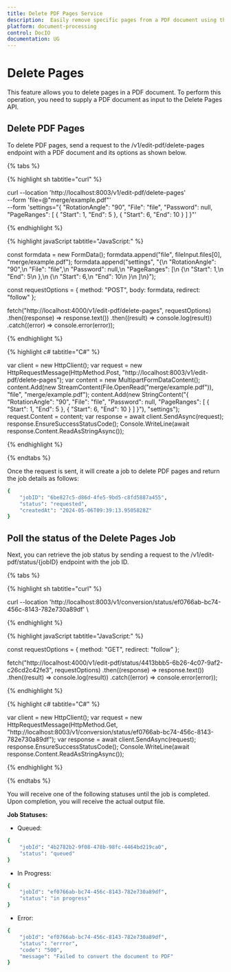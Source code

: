 ```yaml
---
title: Delete PDF Pages Service
description:  Easily remove specific pages from a PDF document using the Delete Pages API. Provide the PDF file and page deletion options to the delete-pages endpoint for precise page management.
platform: document-processing
control: DocIO
documentation: UG
---
```

# Delete Pages

This feature allows you to delete pages in a PDF document. To perform this operation, you need to supply a PDF document as input to the Delete Pages API.

## Delete PDF Pages

To delete PDF pages, send a request to the /v1/edit-pdf/delete-pages endpoint with a PDF document and its options as shown below.

{% tabs %}

{% highlight sh tabtitle="curl" %}

curl --location 'http://localhost:8003/v1/edit-pdf/delete-pages' \
--form 'file=@"merge/example.pdf"' \
--form 'settings="{
  \"RotationAngle\": \"90\",
  \"File\": \"file\",
  \"Password\": null,
  \"PageRanges\": [
    {
      \"Start\": 1,
      \"End\": 5
    },
    {
      \"Start\": 6,
      \"End\": 10
    }
  ]
}"'

{% endhighlight %}

{% highlight javaScript tabtitle="JavaScript:" %}

const formdata = new FormData();
formdata.append("file", fileInput.files[0], "merge/example.pdf");
formdata.append("settings", "{\n  \"RotationAngle\": \"90\",\n  \"File\": \"file\",\n  \"Password\": null,\n  \"PageRanges\": [\n    {\n      \"Start\": 1,\n      \"End\": 5\n    },\n    {\n      \"Start\": 6,\n      \"End\": 10\n    }\n  ]\n}");

const requestOptions = {
  method: "POST",
  body: formdata,
  redirect: "follow"
};

fetch("http://localhost:4000/v1/edit-pdf/delete-pages", requestOptions)
  .then((response) => response.text())
  .then((result) => console.log(result))
  .catch((error) => console.error(error));

{% endhighlight %} 

{% highlight c# tabtitle="C#" %}

var client = new HttpClient();
var request = new HttpRequestMessage(HttpMethod.Post, "http://localhost:8003/v1/edit-pdf/delete-pages");
var content = new MultipartFormDataContent();
content.Add(new StreamContent(File.OpenRead("merge/example.pdf")), "file", "merge/example.pdf");
content.Add(new StringContent("{
  \"RotationAngle\": \"90\",
  \"File\": \"file\",
  \"Password\": null,
  \"PageRanges\": [
    {
      \"Start\": 1,
      \"End\": 5
    },
    {
      \"Start\": 6,
      \"End\": 10
    }
  ]
}"), "settings");
request.Content = content;
var response = await client.SendAsync(request);
response.EnsureSuccessStatusCode();
Console.WriteLine(await response.Content.ReadAsStringAsync());

{% endhighlight %} 

{% endtabs %}

Once the request is sent, it will create a job to delete PDF pages and return the job details as follows:

```bash
{
    "jobID": "6be827c5-d86d-4fe5-9bd5-c8fd5887a455",
    "status": "requested",
    "createdAt": "2024-05-06T09:39:13.9505828Z"
}
```

## Poll the status of the Delete Pages Job

Next, you can retrieve the job status by sending a request to the /v1/edit-pdf/status/{jobID} endpoint with the job ID.

{% tabs %}

{% highlight sh tabtitle="curl" %}

curl --location 'http://localhost:8003/v1/conversion/status/ef0766ab-bc74-456c-8143-782e730a89df' \

{% endhighlight %}

{% highlight javaScript tabtitle="JavaScript:" %}

const requestOptions = {
  method: "GET",
  redirect: "follow"
};

fetch("http://localhost:4000/v1/edit-pdf/status/4413bbb5-6b26-4c07-9af2-c26cd2c42fe3", requestOptions)
  .then((response) => response.text())
  .then((result) => console.log(result))
  .catch((error) => console.error(error));

{% endhighlight %} 

{% highlight c# tabtitle="C#" %}

var client = new HttpClient();
var request = new HttpRequestMessage(HttpMethod.Get, "http://localhost:8003/v1/conversion/status/ef0766ab-bc74-456c-8143-782e730a89df");
var response = await client.SendAsync(request);
response.EnsureSuccessStatusCode();
Console.WriteLine(await response.Content.ReadAsStringAsync());

{% endhighlight %} 

{% endtabs %}

You will receive one of the following statuses until the job is completed. Upon completion, you will receive the actual output file.

**Job Statuses:**

- Queued:

```bash
{
    "jobId": "4b2782b2-9f08-478b-98fc-4464bd219ca0",
    "status": "queued"
}
```
- In Progress:

```bash
{
    "jobId": "ef0766ab-bc74-456c-8143-782e730a89df",
    "status": "in progress"
}
```
- Error:

```bash
{
    "jobId": "ef0766ab-bc74-456c-8143-782e730a89df",
    "status": "errror",
    "code": "500",
    "message": "Failed to convert the document to PDF"        
}
```
